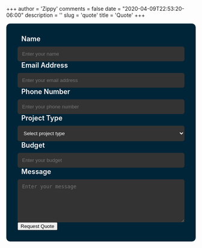 +++
author = 'Zippy'
comments = false
date = "2020-04-09T22:53:20-06:00"
description = ''
slug = 'quote'
title = 'Quote'
+++

<!DOCTYPE HTML>
<form name="quote-request" class="quote-request-form" action="/thank-you/" method="POST" data-netlify="true">
    <input type="hidden" name="form-name" value="quote-request" />
    <div class="form-group">
        <label class="form-label" for="Name"><i class="fas fa-user"></i>Name</label>
        <input id="quote-request-name" name="Name" type="text" placeholder="Enter your name" class="form-input" required="" autocomplete="off">
    </div>
    <div class="form-group">
        <label class="form-label" for="Email"><i class="fas fa-envelope"></i>Email Address</label>
        <input id="quote-request-email" name="Email" type="email" placeholder="Enter your email address" class="form-input" required="" autocomplete="off">
    </div>
    <div class="form-group">
        <label class="form-label" for="Phone"><i class="fas fa-phone"></i>Phone Number</label>
        <input id="quote-request-phone" name="Phone" type="text" placeholder="Enter your phone number" class="form-input" required="" autocomplete="off">
    </div>
    <div class="form-group">
        <label class="form-label" for="ProjectType"><i class="fas fa-clipboard"></i>Project Type</label>
        <select id="quote-request-project-type" name="ProjectType" class="form-input" required="">
            <option value="" disabled="" selected="">Select project type</option>
            <option value="Digital Nomad">Digital Nomad</option>
            <option value="Hugo Websites">Hugo Websites</option>
            <option value="Cloud">Cloud</option>
            <option value="Consulting">Consulting</option>
            <option value="Other">Other</option>
        </select>
    </div>
    <div class="form-group">
        <label class="form-label" for="Budget"><i class="fas fa-money-bill-wave"></i>Budget</label>
        <input id="quote-request-budget" name="Budget" type="text" placeholder="Enter your budget" class="form-input" required="" autocomplete="off">
    </div>
    <div class="form-group">
        <label class="form-label" for="Message"><i class="fas fa-pencil-alt"></i>Message</label>
        <textarea class="form-input" id="quote-request-message" name="Message" placeholder="Enter your message" rows="6"></textarea>
    </div>
    <div class="form-group">
        <button type="submit" value="Submit" id="Form-submit" class="btn-submit"><i class="fas fa-paper-plane"></i>Request Quote</button>
    </div>
</form>

<style>
    .quote-request-form {
        background-color: #002538;
        border: none;
        padding: 30px;
        border-radius: 10px;
    }
    
    .form-label {
        display: flex;
        align-items: center;
        margin-bottom: 10px;
        font-size: 18px;
        font-weight: 600;
        color: #fff;
    }

    .form-label i {
        font-size: 20px;
        margin-right: 10px;
    }
    
    .form-input {
        display: block;
        width: 100%;
        padding: 12px;
        border: none;
        border-radius: 5px;
        background-color: #333;
        color: #fff;
    }
       
